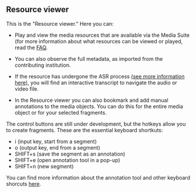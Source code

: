 Resource viewer
---

This is the "Resource viewer." Here you can:

- Play and view the media resources that are available via the Media Suite (for more information about what resources can be viewed or played, read the [FAQ](http://mediasuite.clariah.nl/documentation/faq/howto-play-view).

- You can also observe the full metadata, as imported from the contributing institution. 

- If the resource has undergone the ASR process [(see more information here)](http://mediasuite.clariah.nl/documentation/data/automatic-enrichments), you will find an interactive transcript to navigate the audio or video file. 

- In the Resource viewer you can also bookmark and add manual annotations to the media objects. You can do this for the entire media object or for your selected fragments. 

The control buttons are still under development, but the hotkeys allow you to create fragments. These are the essential keyboard shortkuts:

- i (input key, start from a segment)
- o (output key, end from a segment)
- SHIFT+s (save the segment as an annotation)
- SHIFT+e (open annotation tool in a pop-up)
- SHIFT+n (new segment)

You can find more information about the annotation tool and other keyboard shorcuts [here](http://mediasuite.clariah.nl/documentation/tools/annotate).